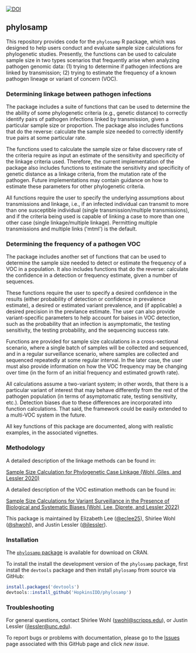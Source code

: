 <a href="https://zenodo.org/badge/latestdoi/266897409"><img src="https://zenodo.org/badge/266897409.svg" alt="DOI"></a>

## phylosamp

This repository provides code for the `phylosamp` R package, which was designed to help users conduct and evaluate sample size calculations for phylogenetic studies. Presently, the functions can be used to calculate sample size in two types scenarios that frequently arise when analyzing pathogen genomic data: (1) trying to determine if pathogen infections are linked by transmission; (2) trying to estimate the frequency of a known pathogen lineage or variant of concern (VOC).

### Determining linkage between pathogen infections

The package includes a suite of functions that can be used to determine the the ability of some phylogenetic criteria (e.g., genetic distance) to correctly identify pairs of pathogen infections linked by transmission, given a particular sample size or proportion. The package also includes functions that do the reverse: calculate the sample size needed to correctly identify true pairs at some particular rate.

The functions used to calculate the sample size or false discovery rate of the criteria require as input an estimate of the sensitivity and specificity of the linkage criteria used. Therefore, the current implementation of the package also includes functions to estimate the sensitivity and specificity of genetic distance as a linkage criteria, from the mutation rate of the pathogen. Future implementations may contain guidance on how to estimate these parameters for other phylogenetic criteria. 

All functions require the user to specify the underlying assumptions about transmissions and linkage, i.e., if an infected individual can transmit to more than one susceptible individual (single transmission/multiple transmissions), and if the criteria being used is capable of linking a case to more than one other case (single linkage/multiple linkage). Permitting multiple transmissions and multiple links ('mtml') is the default.

### Determining the frequency of a pathogen VOC

The package includes another set of functions that can be used to determine the sample size needed to detect or estimate the frequency of a VOC in a population. It also includes functions that do the reverse: calculate the confidence in a detection or frequency estimate, given a number of sequences.

These functions require the user to specify a desired confidence in the results (either probability of detection or confidence in prevalence estimate), a desired or estimated variant prevalence, and (if applicable) a desired precision in the prevlance estimate. The user can also provide variant-specific parameters to help account for baises in VOC detection, such as the probability that an infection is asymptomatic, the testing sensitivity, the testing probability, and the sequencing success rate.

Functions are provided for sample size calculations in a cross-sectional scenario, where a single batch of samples will be collected and sequenced, and in a regular surveillance scenario, where samples are collected and sequenced repeatedly at some regular interval. In the later case, the user must also provide information on how the VOC frequency may be changing over time (in the form of an initial frequency and estimated growth rate).

All calculations assume a two-variant system; in other words, that there is a particular variant of interest that may behave differently from the rest of the pathogen population (in terms of asymptomatic rate, testing sensitivity, etc.). Detection biases due to these differences are incorporated into function calculations. That said, the framework could be easily extended to a multi-VOC system in the future.

All key functions of this package are documented, along with realistic examples, in the associated vignettes.

### Methodology

A detailed description of the linkage methods can be found in:

[Sample Size Calculation for Phylogenetic Case Linkage (Wohl, Giles, and Lessler 2020)](https://doi.org/10.1371/journal.pcbi.1009182)

A detailed description of the VOC estimation methods can be found in:

[Sample Size Calculations for Variant Surveillance in the Presence of Biological and Systematic Biases (Wohl, Lee, Diprete, and Lessler 2022)](https://doi.org/10.1101/2021.12.30.21268453)

This package is maintained by Elizabeth Lee ([@eclee25](https://github.com/eclee25)), Shirlee Wohl ([@shwohl](https://github.com/shwohl)), and Justin Lessler ([@jlessler](https://github.com/jlessler)).

### Installation

The [`phylosamp` package](https://cran.r-project.org/package=phylosamp) is available for download on CRAN.

To install the install the development version of the `phylosamp` package, first install the `devtools` package and then install `phylosamp` from source via GitHub:
```r
install.packages('devtools')
devtools::install_github('HopkinsIDD/phylosamp')
```

### Troubleshooting

For general questions, contact Shirlee Wohl (swohl@scripps.edu), or Justin Lessler (jlessler@unc.edu).

To report bugs or problems with documentation, please go to the [Issues](https://github.com/HopkinsIDD/phylosamp/issues) page associated with this GitHub page and click *new issue*.
